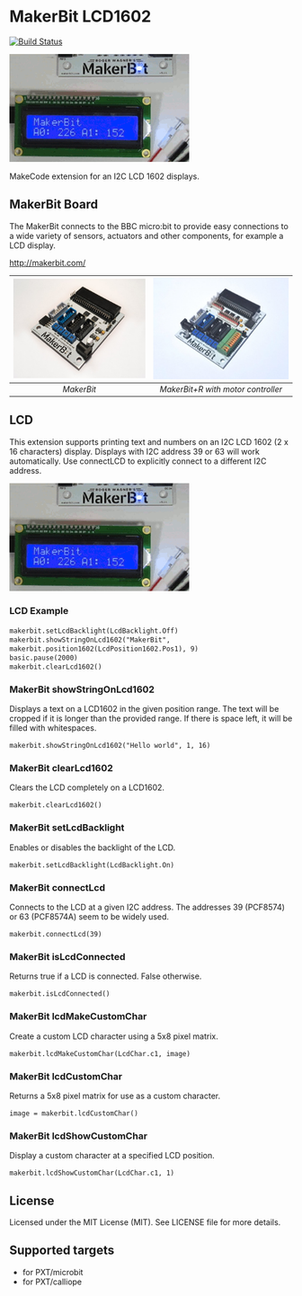# MakerBit LCD1602

[![Build Status](https://travis-ci.com/1010Technologies/pxt-makerbit-lcd1602.svg?branch=master)](https://travis-ci.com/1010Technologies/pxt-makerbit-lcd1602)

![MakerBit](https://github.com/1010Technologies/pxt-makerbit-lcd1602/raw/master/icon.png "MakerBit LCD1602")

MakeCode extension for an I2C LCD 1602 displays.

## MakerBit Board

The MakerBit connects to the BBC micro:bit to provide easy connections to a wide variety of sensors, actuators and other components, for example a LCD display.

http://makerbit.com/

| ![MakerBit](https://github.com/1010Technologies/pxt-makerbit/raw/master/MakerBit.png "MakerBit") | ![MakerBit+R](https://github.com/1010Technologies/pxt-makerbit/raw/master/MakerBit+R.png "MakerBit+R") |
| :----------------------------------------------------------------------------------------------: | :----------------------------------------------------------------------------------------------------: |
|                                            _MakerBit_                                            |                                   _MakerBit+R with motor controller_                                   |

## LCD

This extension supports printing text and numbers on an I2C LCD 1602 (2 x 16 characters) display.
Displays with I2C address 39 or 63 will work automatically. Use connectLCD to explicitly connect to a different I2C address.

![LCD1602](https://github.com/1010Technologies/pxt-makerbit-lcd1602/raw/master/icon.png "LCD1602")

### LCD Example

```blocks
makerbit.setLcdBacklight(LcdBacklight.Off)
makerbit.showStringOnLcd1602("MakerBit", makerbit.position1602(LcdPosition1602.Pos1), 9)
basic.pause(2000)
makerbit.clearLcd1602()
```

### MakerBit showStringOnLcd1602

Displays a text on a LCD1602 in the given position range. The text will be cropped if it is longer than the provided range. If there is space left, it will be filled with whitespaces.

```sig
makerbit.showStringOnLcd1602("Hello world", 1, 16)
```

### MakerBit clearLcd1602

Clears the LCD completely on a LCD1602.

```sig
makerbit.clearLcd1602()
```

### MakerBit setLcdBacklight

Enables or disables the backlight of the LCD.

```sig
makerbit.setLcdBacklight(LcdBacklight.On)
```

### MakerBit connectLcd

Connects to the LCD at a given I2C address. The addresses 39 (PCF8574) or 63 (PCF8574A) seem to be widely used.

```sig
makerbit.connectLcd(39)
```

### MakerBit isLcdConnected

Returns true if a LCD is connected. False otherwise.

```sig
makerbit.isLcdConnected()
```

### MakerBit lcdMakeCustomChar

Create a custom LCD character using a 5x8 pixel matrix.

```sig
makerbit.lcdMakeCustomChar(LcdChar.c1, image)
```

### MakerBit lcdCustomChar

Returns a 5x8 pixel matrix for use as a custom character.

```sig
image = makerbit.lcdCustomChar()
```

### MakerBit lcdShowCustomChar

Display a custom character at a specified LCD position.

```sig
makerbit.lcdShowCustomChar(LcdChar.c1, 1)
```

## License

Licensed under the MIT License (MIT). See LICENSE file for more details.

## Supported targets

- for PXT/microbit
- for PXT/calliope
